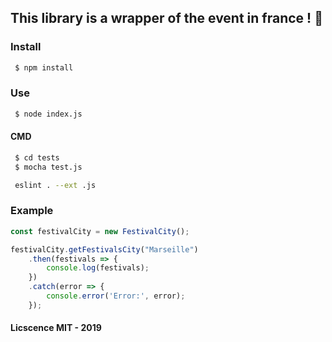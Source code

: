 ## This library is a wrapper of the event in france ! 💓


### Install

```bash
 $ npm install
 ```
### Use 

```bash
 $ node index.js
 ```

#### CMD 

```bash
 $ cd tests 
 $ mocha test.js
 ```

```bash
 eslint . --ext .js  
 ```


### Example

```js
const festivalCity = new FestivalCity();

festivalCity.getFestivalsCity("Marseille")
    .then(festivals => {
        console.log(festivals);
    })
    .catch(error => {
        console.error('Error:', error);
    });

```

#### Licscence MIT - 2019
